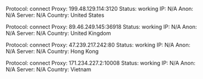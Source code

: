 Protocol: connect
Proxy: 199.48.129.114:3120
Status: working
IP: N/A
Anon: N/A
Server: N/A
Country: United States

Protocol: connect
Proxy: 89.46.249.145:36918
Status: working
IP: N/A
Anon: N/A
Server: N/A
Country: United Kingdom

Protocol: connect
Proxy: 47.239.217.242:80
Status: working
IP: N/A
Anon: N/A
Server: N/A
Country: Hong Kong

Protocol: connect
Proxy: 171.234.227.2:10008
Status: working
IP: N/A
Anon: N/A
Server: N/A
Country: Vietnam

